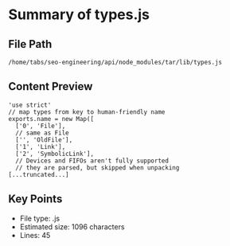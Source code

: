 # Summary of types.js
  
## File Path
`/home/tabs/seo-engineering/api/node_modules/tar/lib/types.js`

## Content Preview
```
'use strict'
// map types from key to human-friendly name
exports.name = new Map([
  ['0', 'File'],
  // same as File
  ['', 'OldFile'],
  ['1', 'Link'],
  ['2', 'SymbolicLink'],
  // Devices and FIFOs aren't fully supported
  // they are parsed, but skipped when unpacking
[...truncated...]
```

## Key Points
- File type: .js
- Estimated size: 1096 characters
- Lines: 45
